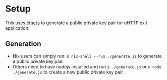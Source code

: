 # Setup

This uses [ethers](https://docs.ethers.org/v6/) to generate a public private key pair for uHTTP exit application.

## Generation

* Nix users can simply run: `$ nix-shell --run ./generate.js` to generate a public private key pair.
* Others need to have nodejs installed and run `$ ./generate.js` or `$ node ./generate.js` to create a new public private key pair.
